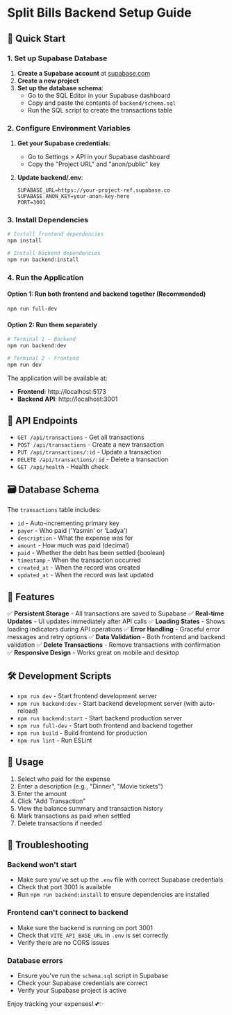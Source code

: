 # Split Bills Backend Setup Guide

## 🚀 Quick Start

### 1. Set up Supabase Database

1. **Create a Supabase account** at [supabase.com](https://supabase.com)
2. **Create a new project**
3. **Set up the database schema**:
   - Go to the SQL Editor in your Supabase dashboard
   - Copy and paste the contents of `backend/schema.sql`
   - Run the SQL script to create the transactions table

### 2. Configure Environment Variables

1. **Get your Supabase credentials**:
   - Go to Settings > API in your Supabase dashboard
   - Copy the "Project URL" and "anon/public" key

2. **Update backend/.env**:
   ```env
   SUPABASE_URL=https://your-project-ref.supabase.co
   SUPABASE_ANON_KEY=your-anon-key-here
   PORT=3001
   ```

### 3. Install Dependencies

```bash
# Install frontend dependencies
npm install

# Install backend dependencies
npm run backend:install
```

### 4. Run the Application

#### Option 1: Run both frontend and backend together (Recommended)
```bash
npm run full-dev
```

#### Option 2: Run them separately
```bash
# Terminal 1 - Backend
npm run backend:dev

# Terminal 2 - Frontend  
npm run dev
```

The application will be available at:
- **Frontend**: http://localhost:5173
- **Backend API**: http://localhost:3001

## 🔧 API Endpoints

- `GET /api/transactions` - Get all transactions
- `POST /api/transactions` - Create a new transaction
- `PUT /api/transactions/:id` - Update a transaction
- `DELETE /api/transactions/:id` - Delete a transaction
- `GET /api/health` - Health check

## 🗃️ Database Schema

The `transactions` table includes:
- `id` - Auto-incrementing primary key
- `payer` - Who paid ('Yasmin' or 'Ladya')
- `description` - What the expense was for
- `amount` - How much was paid (decimal)
- `paid` - Whether the debt has been settled (boolean)
- `timestamp` - When the transaction occurred
- `created_at` - When the record was created
- `updated_at` - When the record was last updated

## 🎯 Features

✅ **Persistent Storage** - All transactions are saved to Supabase
✅ **Real-time Updates** - UI updates immediately after API calls
✅ **Loading States** - Shows loading indicators during API operations
✅ **Error Handling** - Graceful error messages and retry options
✅ **Data Validation** - Both frontend and backend validation
✅ **Delete Transactions** - Remove transactions with confirmation
✅ **Responsive Design** - Works great on mobile and desktop

## 🛠️ Development Scripts

- `npm run dev` - Start frontend development server
- `npm run backend:dev` - Start backend development server (with auto-reload)
- `npm run backend:start` - Start backend production server
- `npm run full-dev` - Start both frontend and backend together
- `npm run build` - Build frontend for production
- `npm run lint` - Run ESLint

## 📱 Usage

1. Select who paid for the expense
2. Enter a description (e.g., "Dinner", "Movie tickets")
3. Enter the amount
4. Click "Add Transaction"
5. View the balance summary and transaction history
6. Mark transactions as paid when settled
7. Delete transactions if needed

## 🚨 Troubleshooting

### Backend won't start
- Make sure you've set up the `.env` file with correct Supabase credentials
- Check that port 3001 is available
- Run `npm run backend:install` to ensure dependencies are installed

### Frontend can't connect to backend
- Make sure the backend is running on port 3001
- Check that `VITE_API_BASE_URL` in `.env` is set correctly
- Verify there are no CORS issues

### Database errors
- Ensure you've run the `schema.sql` script in Supabase
- Check your Supabase credentials are correct
- Verify your Supabase project is active

Enjoy tracking your expenses! 💕✨
